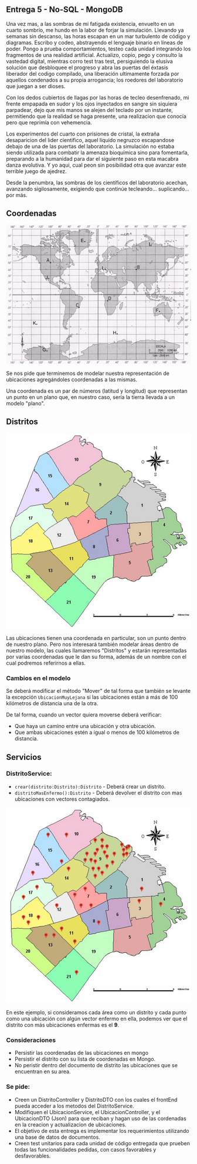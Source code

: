 ## Entrega 5 - No-SQL - MongoDB

Una vez mas, a las sombras de mi fatigada existencia, envuelto en un cuarto sombrío, me hundo en la labor de forjar la simulación.
Llevando ya semanas sin descanso, las horas escapan en un mar turbulento de código y diagramas. 
Escribo y codeo, abstrayendo el lenguaje binario en líneas de poder. Pongo a prueba comportamientos, testeo cada unidad integrando los fragmentos de una realidad artificial. Actualizo, copio, pego y consulto la vastedad digital, mientras corro test tras test, persiguiendo la elusiva solución que desbloquee el progreso y abra las puertas del éxtasis liberador del codigo compilado, una liberación ultimamente forzada por aquellos condenados a su propia arrogancia; los roedores del laboratorio que juegan a ser dioses.

Con los dedos cubiertos de llagas por las horas de tecleo desenfrenado, mi frente empapada en sudor y los ojos inyectados en sangre sin siquiera parpadear, dejo que mis manos se alejen del teclado por un instante, permitiendo que la realidad se haga presente, una realizacion que conocía pero que reprimía con vehemencia.

Los experimentos del cuarto con prisiones de cristal, la extraña desaparicion del lider cientifico, aquel liquido negruzco escapandose debajo de una de las puertas del laboratorio. La simulación no estaba siendo utilizada para combatir la amenaza bioquímica sino para fomentarla, preparando a la humanidad para dar el siguiente paso en esta macabra danza evolutiva. Y yo aqui, cual peon sin posibilidad otra que avanzar este terrible juego de ajedrez.

Desde la penumbra, las sombras de los científicos del laboratorio acechan, avanzando sigilosamente, exigiendo que continúe tecleando... suplicando... por más.

## Coordenadas

<p align="center">
  <img src="longitud-y-latitud.png" />
</p>

Se nos pide que terminemos de modelar nuestra representación de ubicaciones agregándoles coordenadas a las mismas.

Una coordenada es un par de números (latitud y longitud) que representan un punto en un plano que, en nuestro caso, sería la tierra llevada a un modelo "plano".

## Distritos

<p align="center">
  <img src="distritos.png" />
</p>

Las ubicaciones tienen una coordenada en particular, son un punto dentro de nuestro plano. Pero nos interesará también modelar áreas dentro de nuestro modelo, las cuales llamaremos "Distritos" y estarán representadas por varias coordenadas que le dan su forma, además de un nombre con el cual podremos referirnos a ellas.

### Cambios en el modelo

Se deberá modificar el método "Mover" de tal forma que también se levante la excepción `UbicacionMuyLejana` si las ubicaciones están a más de 100 kilómetros de distancia una de la otra.

De tal forma, cuando un vector quiera moverse deberá verificar:
- Que haya un camino entre una ubicación y otra ubicación.
- Que ambas ubicaciones estén a igual o menos de 100 kilómetros de distancia.

## Servicios

### DistritoService:

- `crear(distrito:Distrito):Distrito` - Deberá crear un distrito.
- `distritoMasEnfermo():Distrito` - Deberá devolver el distrito con mas ubicaciones con vectores contagiados.

<p align="center">
  <img src="distritos-enfermos.png" />
</p>

En este ejemplo, si consideramos cada área como un distrito y cada punto como una ubicación con algún vector enfermo en ella, podemos ver que el distrito con más ubicaciones enfermas es el **9**.

### Consideraciones

- Persistir las coordenadas de las ubicaciones en mongo
- Persistir el distrito con su lista de coordenadas en Mongo.
- No peristir dentro del documento de distrito las ubicaciones que se encuentran en su area.

### Se pide:
- Creen un DistritoController y DistritoDTO con los cuales el frontEnd pueda acceder a los metodos del DistritoService. 
- Modifiquen el UbicacionService, el UbicacionController, y el UbicacionDTO (Json) para que reciban y hagan uso de las cordenadas en la creacion y actualizacion de ubicaciones.
- El objetivo de esta entrega es implementar los requerimientos utilizando una base de datos de documentos.
- Creen test unitarios para cada unidad de código entregada que prueben todas las funcionalidades pedidas, con casos favorables y desfavorables.

